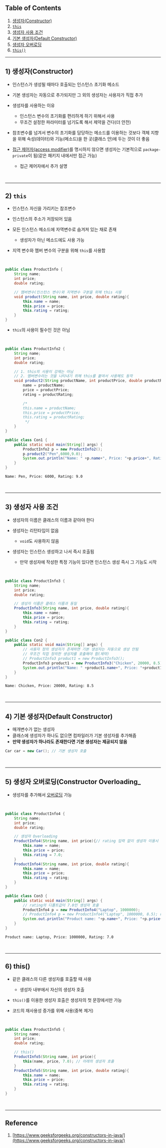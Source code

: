 ## Table of Contents

1. [생성자(Constructor)](https://github.com/seungki1011/Data-Engineering/tree/main/java/(009)%20Constructor#1-%EC%83%9D%EC%84%B1%EC%9E%90constructor)
2. [`this`](https://github.com/seungki1011/Data-Engineering/tree/main/java/(009)%20Constructor#2-this)
3. [생성자 사용 조건](https://github.com/seungki1011/Data-Engineering/tree/main/java/(009)%20Constructor#3-%EC%83%9D%EC%84%B1%EC%9E%90-%EC%82%AC%EC%9A%A9-%EC%A1%B0%EA%B1%B4)
4. [기본 생성자(Default Constructor)](https://github.com/seungki1011/Data-Engineering/tree/main/java/(009)%20Constructor#4-%EA%B8%B0%EB%B3%B8-%EC%83%9D%EC%84%B1%EC%9E%90default-constructor)
5. [생성자 오버로딩](https://github.com/seungki1011/Data-Engineering/tree/main/java/(009)%20Constructor#5-%EC%83%9D%EC%84%B1%EC%9E%90-%EC%98%A4%EB%B2%84%EB%A1%9C%EB%94%A9constructor-overloading_)
6. [`this()`](https://github.com/seungki1011/Data-Engineering/tree/main/java/(009)%20Constructor#6-this)

---

## 1) 생성자(Constructor)

* 인스턴스가 생성될 때마다 호출되는 인스턴스 초기화 메소드
* 기본 생성자는 자동으로 추가되지만 그 외의 생성자는 사용자가 직접 추가



* 생성자를 사용하는 이유
  * 인스턴스 변수의 초기화를 편리하게 하기 위해서 사용
  * 무조건 설정한 파라미터를 넘기도록 해서 제약을 건다(더 안전)



* 참조변수를 넘겨서 변수의 초기화를 담당하는 메소드를 이용하는 것보다 객체 지향을 위해 속성(데이터)와 기능(메소드)을 한 곳(클래스 안)에 두는 것이 더 좋음



* [접근 제어자(access modifier)](https://github.com/seungki1011/Data-Engineering/tree/main/java/(011)%20Access%20Modifier)를 명시하지 않으면 생성자는 기본적으로 ```package-private```이 됨(같은 패키지 내에서만 접근 가능)
  * 접근 제어자에서 추가 설명

<br>

---

## 2) `this`

* 인스턴스 자신을 가리키는 참조변수
* 인스턴스의 주소가 저장되어 있음



* 모든 인스턴스 메소드에 자역변수로 숨겨져 있는 채로 존재
  * 생성자가 아닌 메소드에도 사용 가능



* 지역 변수와 멤버 변수의 구분을 위해 ```this```를 사용함

<br>

```java
public class ProductInfo {
    String name;
    int price;
    double rating;

    // 멤버변수(인스턴스 변수)와 지역변수 구분을 위해 this 사용
    void product(String name, int price, double rating){
        this.name = name;
        this.price = price;
        this.rating = rating;
    }
}
```

* ```this```의 사용이 필수인 것은 아님

<br>

```java
public class ProductInfo2 {
    String name;
    int price;
    double rating;

    // 1. this의 사용이 강제는 아님
    // 2. 멤버변수라는 것을 나타내기 위해 this를 붙여서 사용해도 동작
    void product2(String productName, int productPrice, double productRating){
        name = productName;
        price = productPrice;
        rating = productRating;

        /*
        this.name = productName;
        this.price = productPrice;
        this.rating = productRating;
         */
    }
}
```

```java
public class Con1 {
    public static void main(String[] args) {
        ProductInfo2 p = new ProductInfo2();
        p.product2("Pen",6000,9.0);
        System.out.println("Name: " +p.name+", Price: "+p.price+", Rating: "+p.rating);
    }
}
```

```
Name: Pen, Price: 6000, Rating: 9.0
```

<br>

---

## 3) 생성자 사용 조건

* 생성자의 이름은 클래스의 이름과 같아야 한다
* 생성자는 리턴타입이 없음
  * ```void```도 사용하지 않음



* 생성자는 인스턴스 생성하고 나서 즉시 호출됨
  * 만약 생성자에 작성한 특정 기능이 있다면 인스턴스 생성 즉시 그 기능도 시작

<br>


```java
public class ProductInfo3 {
    String name;
    int price;
    double rating;

    // 생성자 이름은 클래스 이름과 동일
    ProductInfo3(String name, int price, double rating){
        this.name = name;
        this.price = price;
        this.rating = rating;
    }
}
```

```java
public class Con2 {
    public static void main(String[] args) {
        // 사용자 정의 생성자가 존재하면 기본 생성자는 자동으로 생성 안됨
      	// 무조건 직접 정의한 생성자를 호출해야 함(제약)
        // ProductInfo3 product1 = new ProductInfo3();
        ProductInfo3 product1 = new ProductInfo3("Chicken", 20000, 8.5);
        System.out.println("Name: " +product1.name+", Price: "+product1.price+", Rating: "+product1.rating);
    }
}
```

```
Name: Chicken, Price: 20000, Rating: 8.5
```

<br>

---

## 4) 기본 생성자(Default Constructor)

* 매개변수가 없는 생성자
* 클래스에 생성자가 하나도 없으면 컴파일러가 기본 생성자를 추가해줌
* **만약 생성자가 하나라도 존재한다면 기본 생성자는 제공되지 않음**

```java
Car car = new Car(); // 기본 생성자 호출
```

<br>

---

## 5) 생성자 오버로딩(Constructor Overloading_

* 생성자를 추가해서 [오버로딩](https://github.com/seungki1011/Data-Engineering/tree/main/java/(005)%20Method#4-%EC%98%A4%EB%B2%84%EB%A1%9C%EB%94%A9overloading) 가능

<br>

```java
public class ProductInfo4 {
    String name;
    int price;
    double rating;

    // 생성자 Overloading
    ProductInfo4(String name, int price){// rating 입력 없이 생성자 이용시 이 생성자 호출
        this.name = name;
        this.price = price;
        this.rating = 7.0;
    }
    ProductInfo4(String name, int price, double rating){
        this.name = name;
        this.price = price;
        this.rating = rating;
    }
}
```

```java
public class Con3 {
    public static void main(String[] args) {
        // rating의 디폴트값이 7.0인 생성자 호출
        ProductInfo4 p = new ProductInfo4("Laptop", 1000000);
        // ProductInfo4 p = new ProductInfo4("Laptop", 1000000, 8.5); rating까지 포함한 생성자 호출
        System.out.println("Product name: "+p.name+", Price: "+p.price+", Rating: "+p.rating);
    }
}
```

```
Product name: Laptop, Price: 1000000, Rating: 7.0
```

<br>

---

## 6) this()

* 같은 클래스의 다른 생성자를 호출할 때 사용
  * 생성자 내부에서 자신의 생성자 호출



* ```this()```를 이용한 생성자 호출은 생성자의 첫 문장에서만 가능
* 코드의 재사용성 증가를 위해 사용(중복 제거)

<br>

```java
public class ProductInfo5 {
    String name;
    int price;
    double rating;

    // this()
    ProductInfo5(String name, int price){
        this(name, price, 7.0); // 아래의 생성자 호출
    }
    ProductInfo5(String name, int price, double rating){
        this.name = name;
        this.price = price;
        this.rating = rating;
    }
}
```

<br>

---

## Reference

1. [https://www.geeksforgeeks.org/constructors-in-java/](https://www.geeksforgeeks.org/constructors-in-java/)